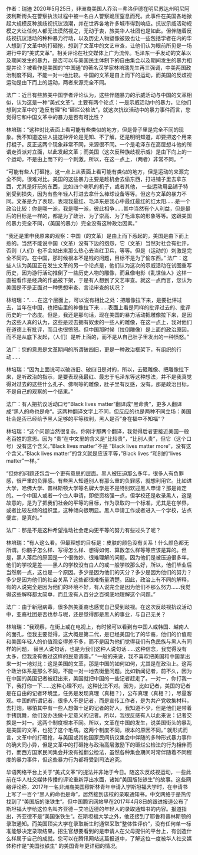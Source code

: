 

作者：瑞迪 2020年5月25日，非洲裔美国人乔治－弗洛伊德在明尼苏达州明尼阿波利斯街头在警察执法过程中被一名白人警察跪压窒息而死。此事件在美国各地掀起大规模反种族歧视抗议浪潮，并在世界各地许多城市得到响应。抗议示威活动规模之大让任何人都无法漠然视之，无动于衷，旅美华人社团也是如此。但伴随着反歧视抗议活动的种种暴力行动，以及历史人物塑像被毁也让一些包括学者在内的华人想到了文革中的打砸抢，想到了文革中的文艺审查，让他们认为眼前所见是一场进行中的“美式文革”。相关评论在社交媒体上广为流传。毛泽东一手发动的文革以及期间发生的暴力，是否可以与美国民主体制下的自由集会以及期间发生的暴力相提并论？被看作是美国的“中国通”的著名汉学家林培瑞先生再三强调，中美两国政治制度不同，不能一对一地比较。中国的文革是自上而下的运动，而美国的反歧视运动是由下而上的运动，两者来源完全不同。  

法广：近日有些旅美中国学者评论认为，这些伴随暴力的示威活动与中国的文革相似，认为这是一种“美式文革”。主要有两个论点：一是示威活动中的暴力，让他们想到文革中的“造反有理”和“砸烂公检法”。就这次抗议活动中的暴力事件而言，您觉得它和中国文革中的暴力是否有可比性？

林培瑞：“这种对比表面上看可能有些类似的地方，但是骨子里是完全不同的现象。我不知道这些人提这种评论是无知、不了解，还是明明知道，却要把这个用来打棍子。反正这两个现象非常不同，来源很不同。一个是毛泽东在高层想斗他的所谓走资派对立面，以此发起文革；而美国（这次反种族歧视示威）是由下向上的一个运动，不是由上而下的一个刺激。所以，在这一点上，（两者）非常不同。 ”

“可能有些人打砸抢，这一点上从表面上看可能有类似的地方，但是运动的来源完全不同。很难对比。美国的这些暴力主要是趁机会去偷东西，打进铺子里去拿东西，尤其是好玩的东西，比如四个喇叭的机子，或者其他， 一些运动用品铺子特别受到损失，因为有些年轻人打进去拿什么棒球设备等等。但这与文革的暴力不同。文革是为了表现，表现我最红、毛泽东是我心中最红最红的红太阳……是一个政治比较：你是哪一派，我是哪一派，彼此相争……其中当然有个人利益，但是最后的目标是一样的，都是为了政治、为了崇高、为了毛泽东的形象等等。这跟美国的暴力完全不同，（美国的暴力）完全没有这种政治因素。”

“我还是重申我原来的观察：中国（的文革）是由上而下惹起的，美国是由下而上惹的。当然不能说中国（文革）没有下边的抱怨，它（文革）当然对社会有批评，否则（人们）也不会站出来那么热心去当红卫兵，等等。但是（运动的）刺激是完全不同的。在中国，那时候根本不是钱的问题，目标不是为了偷东西。”  法广：这些人认为美国正在发生文革的另一个论点是，他们认为这次的示威活动在试图重写历史，因为游行活动推倒了一些历史人物的雕像，而且像电影《乱世佳人》这样一直被看作是经典的作品被下架，于是有人想到了文艺审查。就这一点而言，您认为美国是不是正面对一种思想审查、言论审查的状况？

林培瑞：“……在这个层面上，可以说有相比之处：把雕像拉下来，是要批评过去，当年在中国，也把庙里的神像拉下来……表面上看是同样的批评过去的、批评历史的一个态度。但是，我还是那句话，现在美国的暴力活动把雕像拉下来，是因为这些人真的认为，这些是过去拥有奴隶的一些人的雕像，在这一点上，我对他们在道德上有批评，而且也很愤怒。但中国那时候（拉倒雕像）是上面的政治原因，而不是从底下发起，（人们）是听上面的，而不是从自己肚子里发出的一种愤怒。”

法广：您的意思是文革期间的所谓破四旧，更是一种政治框架下，有组织的行动……

林培瑞：“因为上面说可以破四旧、破四旧是对的，所以，去砸雕像、把雕像拉下来，是听政治的指示，是要表现我最红、最忠于毛泽东等这种想法，并不是我真觉得对过去的这些什么孔子、佛啊等的雕像，肚子里有反感，没有。那是政治目标，不是自己的观察的一个结果。”

法广：有人把抗议活动口号&#8221;Black lives matter&#8221;翻译成“黑命贵”，更多人翻译成“黑人的命也是命“。这两种翻译文字上不同，但反应的也是两种不同立场：美国社会是否已经给予黑人足够的平等权利，黑人是否”身在福中不知福“？

林培瑞：“这个问题当然很复杂。你刚才那两个翻译，我觉得后者更接近美国一般老百姓的意思。因为 “贵”在中文里的含义是“比较贵”，“比别人贵”，但它（这个口号）没有这个含义。&#8221;Black lives matter&#8221;不是 &#8220;Black lives matter more&#8221;，没有这个含义。&#8221;Black lives matter&#8221;的含义就是应该平等，&#8221;Black lives &#8220;和别的“lives matter”一样。”

“但你的问题还包含一个更有意思的层面。黑人被压迫那么多年，很多人有负罪感，很严重的负罪感。有些黑人知道别人有那么重的负罪感，就想利用它。比如进大学，哈佛大学、普林斯顿大学等名牌大学是不是特别欢迎黑人申请？那是肯定的。一个中国人或者一个白人申请，即使资格强一点，但学校还是收录黑人，这是故意的，是为了把我们社会的平等的目标，作为录取的一个标准，尤其是在学界，或者比较左倾的组织里，这种倾向很明显。黑人申请工作或者进入一个学校，沾点便宜，是真的。”

法广：那是不是这种希望推动社会走向更平等的努力有些过头了呢？

林培瑞：“有人这么看。但最理想的目标是：皮肤的颜色没有关系！什么颜色都无所谓。你脑子怎么样、写得怎么样、想得如何、算数怎么样等等应该是算的。但是，黑人落后的原因是一个很微妙、很难理解的问题。因为他们是被压迫很多年，他们的学校是差——黑人的学校没有白人的或一般学校那么好，所以，他们毕业后当然弱一点，这也是一个原因。多少是因为他们的天分？多少是因为他们的努力？多少是因为他们的社会关系？这些都很难衡量清楚。因此，政治上有不同的解释，有的人说完全是因为他们的环境不好，有人说完全是因为他们不那么努力……我觉得这些解释都太简单，而且没有人百分之百彻底地理解这个问题。”

法广：由于新冠病毒，很多旅美亚裔也感觉自己受到歧视。在这次反歧视抗议活动中，亚裔社团是否也参与呢，还是觉得那是黑人的事业，与自己无关？

林培瑞：“我观察，在街上或在电视上，有时候可以看到有中国人或韩国、越南人的面孔，但我主要觉得，这大概是第二代，是已经美国化了的华裔，他们的价值观和美国年轻人的价值观变得差不多，而不是因为他们觉得我们有色民族与黑人有同样的问题， 替黑人说句话，也是为我们这种人说句话……这种信念，我觉得没有太多，但我没有做过这样的民意调查。” “一般的来说，我不喜欢把美国和中国拿出来一对一地对比：这是美国的文革，那是中国的如何如何，尤其是在政治上。这两个政治体系是那么不同，不能一对一地去衡量问题。比如新闻记者，前不久，因为在中国的美国记者被赶出来，美国就把中国的一些记者赶走了。一对一，你打我一下，我打你一下……这种心理不对。这种比法不对。因为，比如记者，美国的记者是在自由的记者环境里，任务是发现真理（真相？），公布真理（真相？），尽量客观。中国的所谓记者，很多人不是记者，而是宣传工作者，是为共产党收集材料，去打炮。哪怕其中有一些人想做十足的记者的好人，我知道不少，但是他们是带着手铐跳舞，他们没办法做十足意义的记者。所以，我很反感有人以此来说：记者交换是一对一。这两个制度根本不同。所以，文革在中国的发生，说美国街头的暴乱是美国的文革，也犯了这个毛病。这两个制度不同，根本的原因不同。” 就形式而言，文革中的打砸抢，与美国或其他国家民间抗议集会中伴随的多种形式暴力事件的确大同小异，但是文革中的打砸抢与政治高层激励下的砸烂公检法的行为相伴而行，而西方国家民间集会并没有推翻公检法，虽然各种集会期间时常伴随着不同程度的暴力事件，但这些暴力行为都将受到司法追究。

华语网络平台上关于“美式文革”的提法并非始于今日。随这次反歧视运动，一些此前在华人社交媒体传播的评论重新浮出水面，诸如“美国版张铁生”的故事。这些网络评论称，2017年一名非洲裔美国穆斯林青年申请入学斯坦福大学时，在申请书上写了一百个“黑人的命也是命”，居然接到该校的录取通知书。中文网络于是热传找到了“美国版的张铁生”。但中国腾讯网站早在2017年4月8日的跟进报道公布了斯坦福大学给这位名叫齐亚德－艾哈迈德的年轻人的录取通知书的内容。报道指出，齐亚德不是“美国张铁生”。在斯坦福大学之外，他还接到了耶鲁和普林斯顿的录取通知。而美国顶尖大学在录取新生时通常采取“整体性评价”，没有任何单一标准能够决定录取结果。招生官想要看到的是申请人在父母提供的平台上，有创造什么样属于自己的成就。您可以在腾讯网站这篇报道中，了解这位一度被华人社交媒体称作是“美国张铁生” 的美国青年更详细的情况。 


